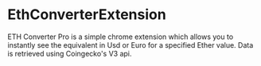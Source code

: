 # EthConverterExtension

ETH Converter Pro is a simple chrome extension which allows you to instantly see the equivalent in Usd or Euro for a specified Ether value. Data is retrieved using Coingecko's V3 api.
